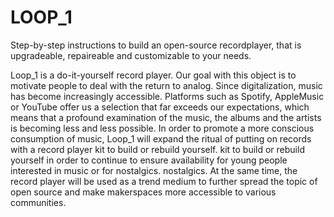 # LOOP_1
Step-by-step instructions to build an open-source recordplayer, that is upgradeable, repaireable and customizable to your needs.

Loop_1 is a do-it-yourself record player. Our goal with this object is to motivate people to deal with the return to analog. Since digitalization, music has become 
increasingly accessible. Platforms such as Spotify, AppleMusic or YouTube offer us a selection that far exceeds our expectations, which means that a profound examination of the music, the albums and the artists is becoming less and less possible. In order to promote a more conscious consumption of music, Loop_1 will expand the ritual of putting on records with a record player kit to build or rebuild yourself. 
kit to build or rebuild yourself in order to continue to ensure availability for young people interested in music or for nostalgics. 
nostalgics. At the same time, the record player will be used as a trend medium to further spread the topic of open source and make makerspaces more accessible to various communities.
